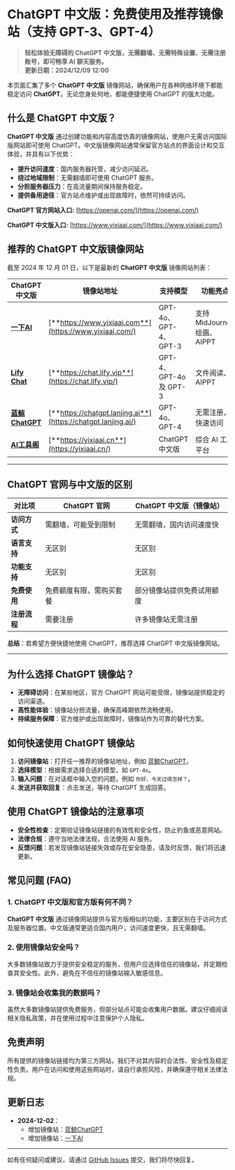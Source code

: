 # **ChatGPT 中文版：免费使用及推荐镜像站（支持 GPT-3、GPT-4）**

> **轻松体验无障碍的 ChatGPT 中文版，无需翻墙、无需特殊设置、无需注册账号，即可畅享 AI 聊天服务。**  
> **更新日期：2024/12/09 12:00**

本页面汇集了多个 **ChatGPT 中文版** 镜像网站，确保用户在各种网络环境下都能稳定访问 **ChatGPT**。无论您身处何地，都能便捷使用 ChatGPT 的强大功能。

## 什么是 ChatGPT 中文版？

**ChatGPT 中文版** 通过创建功能和内容高度仿真的镜像网站，使用户无需访问国际版网站即可使用 ChatGPT。中文版镜像网站通常保留官方站点的界面设计和交互体验，并具有以下优势：

- **提升访问速度**：国内服务器托管，减少访问延迟。
- **绕过地域限制**：无需翻墙即可使用 ChatGPT 服务。
- **分担服务器压力**：在高流量期间保持服务稳定。
- **提供备用途径**：官方站点维护或出现故障时，依然可持续访问。

**ChatGPT 官方网站入口:** [https://openai.com/](https://openai.com/)

**ChatGPT 中文版入口:** [https://www.yixiaai.com/](https://www.yixiaai.com/)

## 推荐的 ChatGPT 中文版镜像网站

截至 2024 年 12 月 01 日，以下是最新的 **ChatGPT 中文版** 镜像网站列表：

| ChatGPT 中文版                                        | 镜像站地址                                        | 支持模型                      | 功能亮点                |
| --------------------------------------------------- | ------------------------------------------------- | ----------------------------- | ----------------------- |
| [**一下AI**](https://www.yixiaai.com/)               | [**https://www.yixiaai.com**](https://www.yixiaai.com/)               | GPT-4o、GPT-4、GPT-3          | 支持 MidJourney 绘画、AIPPT |
| [**Lify Chat**](https://chat.lify.vip/)              | [**https://chat.lify.vip**](https://chat.lify.vip/)              | GPT-4、GPT-4o 及 GPT-3        | 文件阅读、AIPPT          |
| [**蓝鲸ChatGPT**](https://chatgpt.lanjing.ai/)        | [**https://chatgpt.lanjing.ai**](https://chatgpt.lanjing.ai/)        | GPT-4o、GPT-4                  | 无需注册，快速访问       |
| [**AI工具阁**](https://yixiaai.cn/)                  | [**https://yixiaai.cn**](https://yixiaai.cn/)                  | ChatGPT 中文版                 | 综合 AI 工具平台         |

---

## ChatGPT 官网与中文版的区别

| 对比项               | ChatGPT 官网                  | ChatGPT 中文版（镜像站）         |
|----------------------|-------------------------------|---------------------------------|
| **访问方式**         | 需翻墙，可能受到限制          | 无需翻墙，国内访问速度快         |
| **语言支持**         | 无区别                        | 无区别                          |
| **功能支持**         | 无区别                        | 无区别                          |
| **免费使用**         | 免费额度有限，需购买套餐        | 部分镜像站提供免费试用额度       |
| **注册流程**         | 需要注册                      | 许多镜像站无需注册               |

**总结**：若希望方便快捷地使用 ChatGPT，推荐选择 ChatGPT 中文版镜像网站。

---

## 为什么选择 ChatGPT 镜像站？

- **无障碍访问**：在某些地区，官方 ChatGPT 网站可能受限，镜像站提供稳定的访问渠道。
- **高性能体验**：镜像站分担流量，确保高峰期依然流畅使用。
- **持续服务保障**：官方维护或出现故障时，镜像站作为可靠的替代方案。

## 如何快速使用 ChatGPT 镜像站

1. **访问镜像站**：打开任一推荐的镜像站地址，例如 [蓝鲸ChatGPT](https://chatgpt.lanjing.ai/)。
2. **选择模型**：根据需求选择合适的模型，如 `GPT-4o`。
3. **输入问题**：在对话框中输入您的问题，例如 `你好，今天过得怎样？`。
4. **发送并获取回复**：点击发送，等待 ChatGPT 生成回答。

## 使用 ChatGPT 镜像站的注意事项

- **安全性检查**：定期验证镜像站链接的有效性和安全性，防止钓鱼或恶意网站。
- **法律合规**：遵守当地法律法规，合法使用 AI 服务。
- **反馈问题**：若发现镜像站链接失效或存在安全隐患，请及时反馈，我们将迅速更新。

## 常见问题 (FAQ)

### 1. ChatGPT 中文版和官方版有何不同？

**ChatGPT 中文版** 通过镜像网站提供与官方版相似的功能，主要区别在于访问方式及服务器位置。中文版通常更适合国内用户，访问速度更快，且无需翻墙。

### 2. 使用镜像站安全吗？

大多数镜像站致力于提供安全稳定的服务，但用户应选择信任的镜像站，并定期检查其安全性。此外，避免在不信任的镜像站输入敏感信息。

### 3. 镜像站会收集我的数据吗？

虽然大多数镜像站提供免费服务，但部分站点可能会收集用户数据。建议仔细阅读相关隐私政策，并在使用过程中注意保护个人隐私。

## 免责声明

所有提供的镜像站链接均为第三方网站，我们不对其内容的合法性、安全性及稳定性负责。用户在访问和使用这些网站时，请自行承担风险，并确保遵守相关法律法规。

## 更新日志

- **2024-12-02**：
  - 增加镜像站：[蓝鲸ChatGPT](https://chatgpt.lanjing.ai/)
  - 增加镜像站：[一下AI](https://www.yixiaai.com/)

---

如有任何疑问或建议，请通过 [GitHub Issues](https://github.com) 提交，我们将尽快回复。
